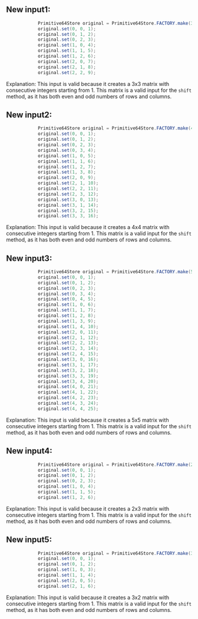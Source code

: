 ## New input1:
```java
            Primitive64Store original = Primitive64Store.FACTORY.make(3, 3);
            original.set(0, 0, 1);
            original.set(0, 1, 2);
            original.set(0, 2, 3);
            original.set(1, 0, 4);
            original.set(1, 1, 5);
            original.set(1, 2, 6);
            original.set(2, 0, 7);
            original.set(2, 1, 8);
            original.set(2, 2, 9);
```
Explanation: This input is valid because it creates a 3x3 matrix with consecutive integers starting from 1. This matrix is a valid input for the `shift` method, as it has both even and odd numbers of rows and columns.

## New input2:
```java
            Primitive64Store original = Primitive64Store.FACTORY.make(4, 4);
            original.set(0, 0, 1);
            original.set(0, 1, 2);
            original.set(0, 2, 3);
            original.set(0, 3, 4);
            original.set(1, 0, 5);
            original.set(1, 1, 6);
            original.set(1, 2, 7);
            original.set(1, 3, 8);
            original.set(2, 0, 9);
            original.set(2, 1, 10);
            original.set(2, 2, 11);
            original.set(2, 3, 12);
            original.set(3, 0, 13);
            original.set(3, 1, 14);
            original.set(3, 2, 15);
            original.set(3, 3, 16);
```
Explanation: This input is valid because it creates a 4x4 matrix with consecutive integers starting from 1. This matrix is a valid input for the `shift` method, as it has both even and odd numbers of rows and columns.

## New input3:
```java
            Primitive64Store original = Primitive64Store.FACTORY.make(5, 5);
            original.set(0, 0, 1);
            original.set(0, 1, 2);
            original.set(0, 2, 3);
            original.set(0, 3, 4);
            original.set(0, 4, 5);
            original.set(1, 0, 6);
            original.set(1, 1, 7);
            original.set(1, 2, 8);
            original.set(1, 3, 9);
            original.set(1, 4, 10);
            original.set(2, 0, 11);
            original.set(2, 1, 12);
            original.set(2, 2, 13);
            original.set(2, 3, 14);
            original.set(2, 4, 15);
            original.set(3, 0, 16);
            original.set(3, 1, 17);
            original.set(3, 2, 18);
            original.set(3, 3, 19);
            original.set(3, 4, 20);
            original.set(4, 0, 21);
            original.set(4, 1, 22);
            original.set(4, 2, 23);
            original.set(4, 3, 24);
            original.set(4, 4, 25);
```
Explanation: This input is valid because it creates a 5x5 matrix with consecutive integers starting from 1. This matrix is a valid input for the `shift` method, as it has both even and odd numbers of rows and columns.

## New input4:
```java
            Primitive64Store original = Primitive64Store.FACTORY.make(2, 3);
            original.set(0, 0, 1);
            original.set(0, 1, 2);
            original.set(0, 2, 3);
            original.set(1, 0, 4);
            original.set(1, 1, 5);
            original.set(1, 2, 6);
```
Explanation: This input is valid because it creates a 2x3 matrix with consecutive integers starting from 1. This matrix is a valid input for the `shift` method, as it has both even and odd numbers of rows and columns.

## New input5:
```java
            Primitive64Store original = Primitive64Store.FACTORY.make(3, 2);
            original.set(0, 0, 1);
            original.set(0, 1, 2);
            original.set(1, 0, 3);
            original.set(1, 1, 4);
            original.set(2, 0, 5);
            original.set(2, 1, 6);
```
Explanation: This input is valid because it creates a 3x2 matrix with consecutive integers starting from 1. This matrix is a valid input for the `shift` method, as it has both even and odd numbers of rows and columns.
